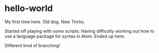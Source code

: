 # hello-world
My first time here. Old dog. New Tricks.

Started off playing with some scripts. 
Having difficulty working out how to use a language package for syntax in Atom.
Ended up here.

Different kind of branching!

